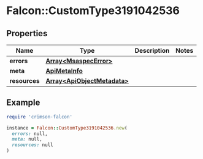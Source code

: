 # Falcon::CustomType3191042536

## Properties

| Name | Type | Description | Notes |
| ---- | ---- | ----------- | ----- |
| **errors** | [**Array&lt;MsaspecError&gt;**](MsaspecError.md) |  |  |
| **meta** | [**ApiMetaInfo**](ApiMetaInfo.md) |  |  |
| **resources** | [**Array&lt;ApiObjectMetadata&gt;**](ApiObjectMetadata.md) |  |  |

## Example

```ruby
require 'crimson-falcon'

instance = Falcon::CustomType3191042536.new(
  errors: null,
  meta: null,
  resources: null
)
```

